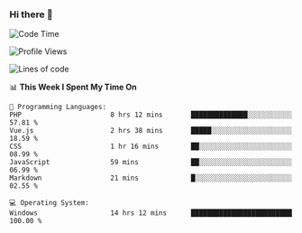### Hi there 👋
<!--START_SECTION:waka-->
![Code Time](http://img.shields.io/badge/Code%20Time-46%20hrs%2048%20mins-blue)

![Profile Views](http://img.shields.io/badge/Profile%20Views-1-blue)

![Lines of code](https://img.shields.io/badge/From%20Hello%20World%20I%27ve%20Written-294.6%20thousand%20lines%20of%20code-blue)

📊 **This Week I Spent My Time On** 

```text
💬 Programming Languages: 
PHP                      8 hrs 12 mins       ██████████████░░░░░░░░░░░   57.81 % 
Vue.js                   2 hrs 38 mins       █████░░░░░░░░░░░░░░░░░░░░   18.59 % 
CSS                      1 hr 16 mins        ██░░░░░░░░░░░░░░░░░░░░░░░   08.99 % 
JavaScript               59 mins             ██░░░░░░░░░░░░░░░░░░░░░░░   06.99 % 
Markdown                 21 mins             █░░░░░░░░░░░░░░░░░░░░░░░░   02.55 % 

💻 Operating System: 
Windows                  14 hrs 12 mins      █████████████████████████   100.00 % 
```


<!--END_SECTION:waka-->
<!--
**AnimeruFR/AnimeruFR** is a ✨ _special_ ✨ repository because its `README.md` (this file) appears on your GitHub profile.

Here are some ideas to get you started:

- 🔭 I’m currently working on ...
- 🌱 I’m currently learning ...
- 👯 I’m looking to collaborate on ...
- 🤔 I’m looking for help with ...
- 💬 Ask me about ...
- 📫 How to reach me: ...
- 😄 Pronouns: ...
- ⚡ Fun fact: ...
-->
